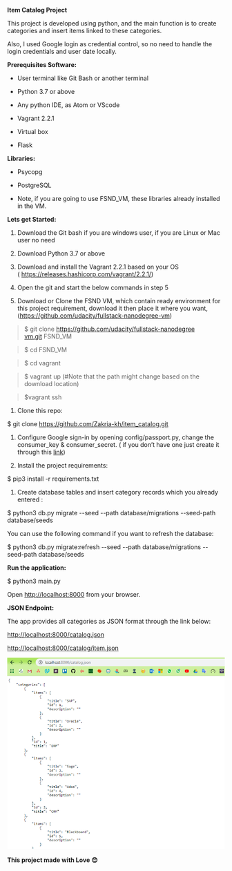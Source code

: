 **Item Catalog Project**

This project is developed using python, and the main function is to create
categories and insert items linked to these categories.

Also, I used Google login as credential control, so no need to handle the login
credentials and user date locally.

**Prerequisites Software:**

-   User terminal like Git Bash or another terminal

-   Python 3.7 or above

-   Any python IDE, as Atom or VScode

-   Vagrant 2.2.1

-   Virtual box

-   Flask

**Libraries:**

-   Psycopg

-   PostgreSQL

-   Note, if you are going to use FSND_VM, these libraries already installed in
    the VM.

**Lets get Started:**

1.  Download the Git bash if you are windows user, if you are Linux or Mac user
    no need

2.  Download Python 3.7 or above

3.  Download and install the Vagrant 2.2.1 based on your OS
    ( <https://releases.hashicorp.com/vagrant/2.2.1/>)

4.  Open the git and start the below commands in step 5

5.  Download or Clone the FSND VM, which contain ready environment for this
    project requirement, download it then place it where you want,
    (<https://github.com/udacity/fullstack-nanodegree-vm>)

>   \$ git clone [https://github.com/udacity/fullstack-nanodegree
>   vm.git](https://github.com/udacity/fullstack-nanodegree-vm.git) FSND_VM

>   \$ cd FSND_VM

>   \$ cd vagrant

>   \$ vagrant up (\#Note that the path might change based on the download
>   location)

>   \$vagrant ssh

1.  Clone this repo:

\$ git clone https://github.com/Zakria-kh/item_catalog.git

1.  Configure Google sign-in by opening config/passport.py, change the
    consumer_key & consumer_secret. ( if you don’t have one just create it
    through this
    [link](https://developers.google.com/identity/protocols/OAuth2WebServer#creatingcred))

2.  Install the project requirements:

\$ pip3 install -r requirements.txt

1.  Create database tables and insert category records which you already entered
    :

\$ python3 db.py migrate --seed --path database/migrations --seed-path
database/seeds

You can use the following command if you want to refresh the database:

\$ python3 db.py migrate:refresh --seed --path database/migrations --seed-path
database/seeds

**Run the application:**

\$ python3 main.py

Open [http://localhost:8000](http://localhost:8000/) from your browser.

**JSON Endpoint:**

The app provides all categories as JSON format through the link below:

<http://localhost:8000/catalog.json>

<http://localhost:8000/catalog/item.json>

![](media/8555da6a66de77e726552badf515e7d9.png)

**This project made with Love 😊**

